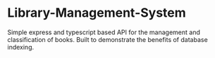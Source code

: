 # Library-Management-System
Simple express and typescript based API for the management and classification of books. Built to demonstrate the benefits of database indexing.
